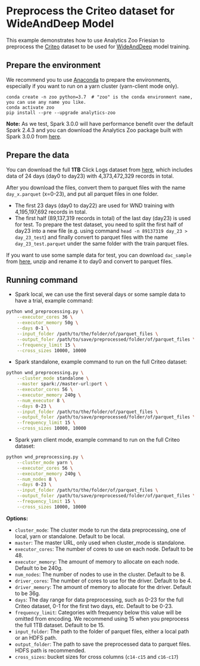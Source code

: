 # Preprocess the Criteo dataset for WideAndDeep Model
This example demonstrates how to use Analytics Zoo Friesian to preprocess the 
[Criteo](https://ailab.criteo.com/download-criteo-1tb-click-logs-dataset/) dataset to be used for [WideAndDeep](https://arxiv.org/abs/1606.07792) model training.

## Prepare the environment
We recommend you to use [Anaconda](https://www.anaconda.com/distribution/#linux) to prepare the environments, especially if you want to run on a yarn cluster (yarn-client mode only).
```
conda create -n zoo python=3.7  # "zoo" is the conda environment name, you can use any name you like.
conda activate zoo
pip install --pre --upgrade analytics-zoo
```

__Note:__ As we test, Spark 3.0.0 will have performance benefit over the default Spark 2.4.3 and you can download the Analytics Zoo package built with Spark 3.0.0 from [here](https://sourceforge.net/projects/analytics-zoo/files/zoo-py/).

## Prepare the data
You can download the full __1TB__ Click Logs dataset from [here](https://ailab.criteo.com/download-criteo-1tb-click-logs-dataset/), which includes data of 24 days (day0 to day23) with 4,373,472,329 records in total.

After you download the files, convert them to parquet files with the name `day_x.parquet` (x=0-23), and put all parquet files in one folder.
- The first 23 days (day0 to day22) are used for WND training with 4,195,197,692 records in total.
- The first half (89,137,319 records in total) of the last day (day23) is used for test. To prepare the test dataset, you need to split the first half of day23 into a new file (e.g. using command `head -n 89137319 day_23 > day_23_test`) and finally convert to parquet files with the name `day_23_test.parquet` under the same folder with the train parquet files.

If you want to use some sample data for test, you can download `dac_sample` from [here](https://labs.criteo.com/2014/02/download-dataset/), unzip and rename it to day0 and convert to parquet files.

## Running command
* Spark local, we can use the first several days or some sample data to have a trial, example command:
```bash
python wnd_preprocessing.py \
    --executor_cores 36 \
    --executor_memory 50g \
    --days 0-1 \
    --input_folder /path/to/the/folder/of/parquet_files \
    --output_foler /path/to/save/preprocessed/folder/of/parquet_files \
    --frequency_limit 15 \
    --cross_sizes 10000, 10000

```

* Spark standalone, example command to run on the full Criteo dataset:
```bash
python wnd_preprocessing.py \
    --cluster_mode standalone \
    --master spark://master-url:port \
    --executor_cores 56 \
    --executor_memory 240g \
    --num_executor 8 \
    --days 0-23 \
    --input_folder /path/to/the/folder/of/parquet_files \
    --output_foler /path/to/save/preprocessed/folder/of/parquet_files \
    --frequency_limit 15 \
    --cross_sizes 10000, 10000
```

* Spark yarn client mode, example command to run on the full Criteo dataset:
```bash
python wnd_preprocessing.py \
    --cluster_mode yarn \
    --executor_cores 56 \
    --executor_memory 240g \
    --num_nodes 8 \
    --days 0-23 \
    --input_folder /path/to/the/folder/of/parquet_files \
    --output_foler /path/to/save/preprocessed/folder/of/parquet_files \
    --frequency_limit 15 \
    --cross_sizes 10000, 10000
```

__Options:__
* `cluster_mode`: The cluster mode to run the data preprocessing, one of local, yarn or standalone. Default to be local.
* `master`: The master URL, only used when cluster_mode is standalone.
* `executor_cores`: The number of cores to use on each node. Default to be 48.
* `executor_memory`: The amount of memory to allocate on each node. Default to be 240g.
* `num_nodes`: The number of nodes to use in the cluster. Default to be 8.
* `driver_cores`: The number of cores to use for the driver. Default to be 4.
* `driver_memory`: The amount of memory to allocate for the driver. Default to be 36g.
* `days`: The day range for data preprocessing, such as 0-23 for the full Criteo dataset, 0-1 for the first two days, etc. Default to be 0-23.
* `frequency_limit`: Categories with frequency below this value will be omitted from encoding. We recommend using 15 when you preprocess the full 1TB dataset. Default to be 15.
* `input_folder`: The path to the folder of parquet files, either a local path or an HDFS path.
* `output_folder`: The path to save the preprocessed data to parquet files. HDFS path is recommended.
* `cross_sizes`: bucket sizes for cross columns (`c14-c15` and `c16-c17`)
